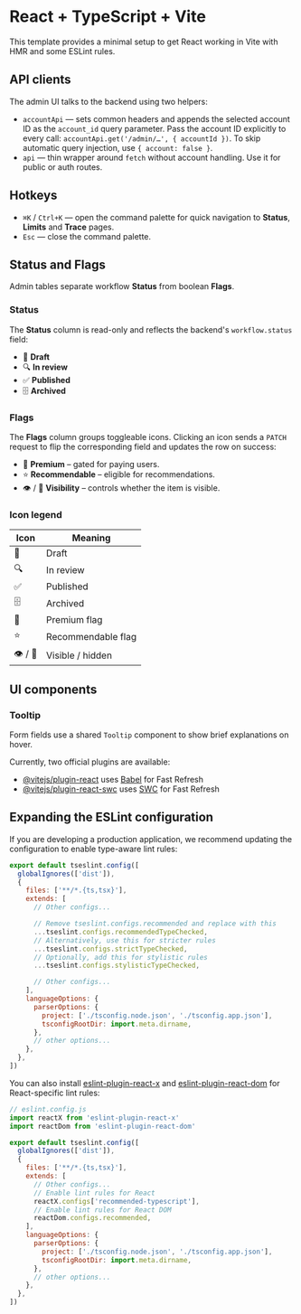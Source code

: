 # React + TypeScript + Vite

This template provides a minimal setup to get React working in Vite with HMR and some ESLint rules.

## API clients

The admin UI talks to the backend using two helpers:

- `accountApi` — sets common headers and appends the selected account ID as the `account_id` query parameter. Pass the account ID explicitly to every call: `accountApi.get('/admin/…', { accountId })`. To skip automatic query injection, use `{ account: false }`.
- `api` — thin wrapper around `fetch` without account handling. Use it for public or auth routes.

## Hotkeys

- `⌘K` / `Ctrl+K` — open the command palette for quick navigation to **Status**, **Limits** and **Trace** pages.
- `Esc` — close the command palette.

## Status and Flags

Admin tables separate workflow **Status** from boolean **Flags**.

### Status

The **Status** column is read-only and reflects the backend's `workflow.status` field:

- 📝 **Draft**
- 🔍 **In review**
- ✅ **Published**
- 🗄️ **Archived**

### Flags

The **Flags** column groups toggleable icons. Clicking an icon sends a `PATCH` request to flip the corresponding field and updates the row on success:

- 💎 **Premium** – gated for paying users.
- ⭐ **Recommendable** – eligible for recommendations.
- 👁️ / 🚫 **Visibility** – controls whether the item is visible.

### Icon legend

| Icon | Meaning |
| ---- | ------- |
| 📝 | Draft |
| 🔍 | In review |
| ✅ | Published |
| 🗄️ | Archived |
| 💎 | Premium flag |
| ⭐ | Recommendable flag |
| 👁️ / 🚫 | Visible / hidden |

## UI components

### Tooltip

Form fields use a shared `Tooltip` component to show brief explanations on hover.

Currently, two official plugins are available:

- [@vitejs/plugin-react](https://github.com/vitejs/vite-plugin-react/blob/main/packages/plugin-react) uses [Babel](https://babeljs.io/) for Fast Refresh
- [@vitejs/plugin-react-swc](https://github.com/vitejs/vite-plugin-react/blob/main/packages/plugin-react-swc) uses [SWC](https://swc.rs/) for Fast Refresh

## Expanding the ESLint configuration

If you are developing a production application, we recommend updating the configuration to enable type-aware lint rules:

```js
export default tseslint.config([
  globalIgnores(['dist']),
  {
    files: ['**/*.{ts,tsx}'],
    extends: [
      // Other configs...

      // Remove tseslint.configs.recommended and replace with this
      ...tseslint.configs.recommendedTypeChecked,
      // Alternatively, use this for stricter rules
      ...tseslint.configs.strictTypeChecked,
      // Optionally, add this for stylistic rules
      ...tseslint.configs.stylisticTypeChecked,

      // Other configs...
    ],
    languageOptions: {
      parserOptions: {
        project: ['./tsconfig.node.json', './tsconfig.app.json'],
        tsconfigRootDir: import.meta.dirname,
      },
      // other options...
    },
  },
])
```

You can also install [eslint-plugin-react-x](https://github.com/Rel1cx/eslint-react/tree/main/packages/plugins/eslint-plugin-react-x) and [eslint-plugin-react-dom](https://github.com/Rel1cx/eslint-react/tree/main/packages/plugins/eslint-plugin-react-dom) for React-specific lint rules:

```js
// eslint.config.js
import reactX from 'eslint-plugin-react-x'
import reactDom from 'eslint-plugin-react-dom'

export default tseslint.config([
  globalIgnores(['dist']),
  {
    files: ['**/*.{ts,tsx}'],
    extends: [
      // Other configs...
      // Enable lint rules for React
      reactX.configs['recommended-typescript'],
      // Enable lint rules for React DOM
      reactDom.configs.recommended,
    ],
    languageOptions: {
      parserOptions: {
        project: ['./tsconfig.node.json', './tsconfig.app.json'],
        tsconfigRootDir: import.meta.dirname,
      },
      // other options...
    },
  },
])
```
